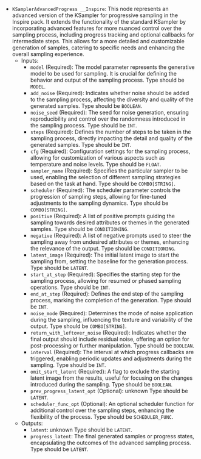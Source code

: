 - `KSamplerAdvancedProgress __Inspire`: This node represents an advanced version of the KSampler for progressive sampling in the Inspire pack. It extends the functionality of the standard KSampler by incorporating advanced features for more nuanced control over the sampling process, including progress tracking and optional callbacks for intermediate steps. This allows for a more detailed and customizable generation of samples, catering to specific needs and enhancing the overall sampling experience.
    - Inputs:
        - `model` (Required): The model parameter represents the generative model to be used for sampling. It is crucial for defining the behavior and output of the sampling process. Type should be `MODEL`.
        - `add_noise` (Required): Indicates whether noise should be added to the sampling process, affecting the diversity and quality of the generated samples. Type should be `BOOLEAN`.
        - `noise_seed` (Required): The seed for noise generation, ensuring reproducibility and control over the randomness introduced in the sampling process. Type should be `INT`.
        - `steps` (Required): Defines the number of steps to be taken in the sampling process, directly impacting the detail and quality of the generated samples. Type should be `INT`.
        - `cfg` (Required): Configuration settings for the sampling process, allowing for customization of various aspects such as temperature and noise levels. Type should be `FLOAT`.
        - `sampler_name` (Required): Specifies the particular sampler to be used, enabling the selection of different sampling strategies based on the task at hand. Type should be `COMBO[STRING]`.
        - `scheduler` (Required): The scheduler parameter controls the progression of sampling steps, allowing for fine-tuned adjustments to the sampling dynamics. Type should be `COMBO[STRING]`.
        - `positive` (Required): A list of positive prompts guiding the sampling towards desired attributes or themes in the generated samples. Type should be `CONDITIONING`.
        - `negative` (Required): A list of negative prompts used to steer the sampling away from undesired attributes or themes, enhancing the relevance of the output. Type should be `CONDITIONING`.
        - `latent_image` (Required): The initial latent image to start the sampling from, setting the baseline for the generation process. Type should be `LATENT`.
        - `start_at_step` (Required): Specifies the starting step for the sampling process, allowing for resumed or phased sampling operations. Type should be `INT`.
        - `end_at_step` (Required): Defines the end step of the sampling process, marking the completion of the generation. Type should be `INT`.
        - `noise_mode` (Required): Determines the mode of noise application during the sampling, influencing the texture and variability of the output. Type should be `COMBO[STRING]`.
        - `return_with_leftover_noise` (Required): Indicates whether the final output should include residual noise, offering an option for post-processing or further manipulation. Type should be `BOOLEAN`.
        - `interval` (Required): The interval at which progress callbacks are triggered, enabling periodic updates and adjustments during the sampling. Type should be `INT`.
        - `omit_start_latent` (Required): A flag to exclude the starting latent image from the results, useful for focusing on the changes introduced during the sampling. Type should be `BOOLEAN`.
        - `prev_progress_latent_opt` (Optional): unknown Type should be `LATENT`.
        - `scheduler_func_opt` (Optional): An optional scheduler function for additional control over the sampling steps, enhancing the flexibility of the process. Type should be `SCHEDULER_FUNC`.
    - Outputs:
        - `latent`: unknown Type should be `LATENT`.
        - `progress_latent`: The final generated samples or progress states, encapsulating the outcomes of the advanced sampling process. Type should be `LATENT`.
